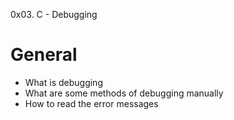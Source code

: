 0x03. C - Debugging

# General

- What is debugging
- What are some methods of debugging manually
- How to read the error messages



